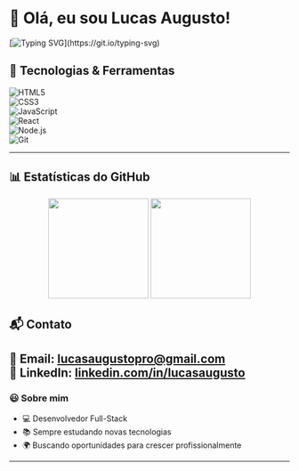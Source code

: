 # 👋 Olá, eu sou Lucas Augusto!

[![Typing SVG](https://readme-typing-svg.herokuapp.com?color=%2336BCF7&lines=Desenvolvedor+Full-Stack;Apaixonado+por+tecnologia;Sempre+aprendendo+novas+coisas!)](https://git.io/typing-svg)


## 🔧 **Tecnologias & Ferramentas**  

![HTML5](https://img.shields.io/badge/HTML5-E34F26?style=for-the-badge&logo=html5&logoColor=white)  
![CSS3](https://img.shields.io/badge/CSS3-1572B6?style=for-the-badge&logo=css3&logoColor=white)  
![JavaScript](https://img.shields.io/badge/JavaScript-F7DF1E?style=for-the-badge&logo=javascript&logoColor=black)  
![React](https://img.shields.io/badge/React-61DAFB?style=for-the-badge&logo=react&logoColor=black)  
![Node.js](https://img.shields.io/badge/Node.js-339933?style=for-the-badge&logo=nodedotjs&logoColor=white)  
![Git](https://img.shields.io/badge/Git-F05032?style=for-the-badge&logo=git&logoColor=white)  

---

## 📊 **Estatísticas do GitHub**  

<div align="center">
  <img height="180em" src="https://github-readme-stats.vercel.app/api?username=lucasaugustopro&show_icons=true&theme=dracula&include_all_commits=true&count_private=true"/>
  <img height="180em" src="https://github-readme-stats.vercel.app/api/top-langs/?username=lucasaugustopro&layout=compact&langs_count=7&theme=dracula"/>
</div>


## 📬 **Contato**  

📧 Email: [lucasaugustopro@gmail.com](mailto:lucasaugustopro@gmail.com)  
💼 LinkedIn: [linkedin.com/in/lucasaugusto](https://linkedin.com/in/lucas-augusto77)
---

### 😃 **Sobre mim**  

- 💻 Desenvolvedor Full-Stack  
- 📚 Sempre estudando novas tecnologias  
- 🌍 Buscando oportunidades para crescer profissionalmente  
 

---

